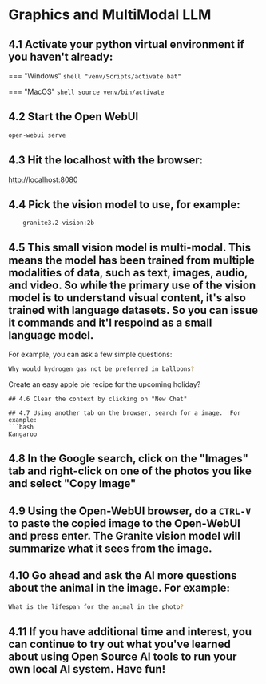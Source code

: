 # Graphics and MultiModal LLM

## 4.1 Activate your python virtual environment if you haven't already:
=== "Windows"
        ```shell
        "venv/Scripts/activate.bat"
        ```

=== "MacOS"
        ```shell
        source venv/bin/activate
        ```

## 4.2 Start the Open WebUI
```bash
open-webui serve
```
## 4.3 Hit the localhost with the browser:
[http://localhost:8080](http://localhost:8080/)

## 4.4 Pick the vision model to use, for example:
        granite3.2-vision:2b

## 4.5 This small vision model is multi-modal. This means the model has been trained from multiple modalities of data, such as text, images, audio, and video. So while the primary use of the vision model is to understand visual content, it's also trained with language datasets.  So you can issue it commands and it'l respoind as a small language model.  

For example, you can ask a few simple questions:
```bash
Why would hydrogen gas not be preferred in balloons?
```
Create an easy apple pie recipe for the upcoming holiday?
```
## 4.6 Clear the context by clicking on "New Chat"

## 4.7 Using another tab on the browser, search for a image.  For example:
```bash
Kangaroo
```
## 4.8 In the Google search, click on the "Images" tab and right-click on one of the photos you like and select "Copy Image"

## 4.9 Using the Open-WebUI browser, do a `CTRL-V` to paste the copied image to the Open-WebUI and press enter. The Granite vision model will summarize what it sees from the image.

## 4.10 Go ahead and ask the AI more questions about the animal in the image.  For example:
```bash
What is the lifespan for the animal in the photo?
```

## 4.11 If you have additional time and interest, you can continue to try out what you've learned about using Open Source AI tools to run your own local AI system.  Have fun!
